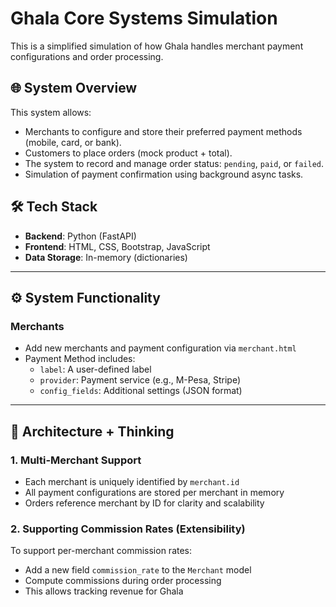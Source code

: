 
# Ghala Core Systems Simulation

This is a simplified simulation of how Ghala handles merchant payment configurations and order processing.

## 🌐 System Overview

This system allows:
- Merchants to configure and store their preferred payment methods (mobile, card, or bank).
- Customers to place orders (mock product + total).
- The system to record and manage order status: `pending`, `paid`, or `failed`.
- Simulation of payment confirmation using background async tasks.

## 🛠️ Tech Stack

- **Backend**: Python (FastAPI)
- **Frontend**: HTML, CSS, Bootstrap, JavaScript
- **Data Storage**: In-memory (dictionaries)

---

## ⚙️ System Functionality

### Merchants
- Add new merchants and payment configuration via `merchant.html`
- Payment Method includes:
  - `label`: A user-defined label
  - `provider`: Payment service (e.g., M-Pesa, Stripe)
  - `config_fields`: Additional settings (JSON format)

<!-- ### Orders
- Place new orders using `create_order.html`
- Orders automatically start in `pending` state
- Status updated to `paid` after 5 seconds using async simulation
- Manually trigger payment update using `orders.html` -->

---

## 🧠 Architecture + Thinking

### 1. Multi-Merchant Support
- Each merchant is uniquely identified by `merchant.id`
- All payment configurations are stored per merchant in memory
- Orders reference merchant by ID for clarity and scalability

### 2. Supporting Commission Rates (Extensibility)
To support per-merchant commission rates:
- Add a new field `commission_rate` to the `Merchant` model
- Compute commissions during order processing
- This allows tracking revenue for Ghala




